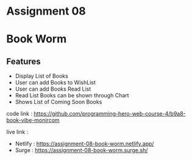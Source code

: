 # Assignment 08
# Book Worm

## Features

- Display List of Books
- User can add Books to WishList
- User can add Books Read List
- Read List Books can be shown through Chart
- Shows List of Coming Soon Books

code link :
https://github.com/programming-hero-web-course-4/b9a8-book-vibe-monircom

live link :
- Netlify :  https://assignment-08-book-worm.netlify.app/
- Surge   :  https://assignment-08-book-worm.surge.sh/